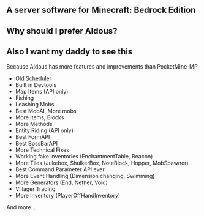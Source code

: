 A server software for Minecraft: Bedrock Edition
------------

## Why should I prefer Aldous?
## Also I want my daddy to see this
Because Aldous has more features and improvements than PocketMine-MP

- Old Scheduler
- Built in Devtools
- Map Items (API only)
- Fishing
- Leashing Mobs
- Best MobAI, More mobs
- More Items, Blocks
- More Methods
- Entity Riding (API only)
- Best FormAPI
- Best BossBarAPI
- More Technical Fixes
- Working fake inventories (EnchantmentTable, Beacon)
- More Tiles (Jukebox, ShulkerBox, NoteBlock, Hopper, MobSpawner)
- Best Command Parameter API ever
- More Event Handling (Dimension changing, Swimming)
- More Generators (End, Nether, Void)
- Villager Trading
- More Inventory (PlayerOffHandInventory)

And more...
